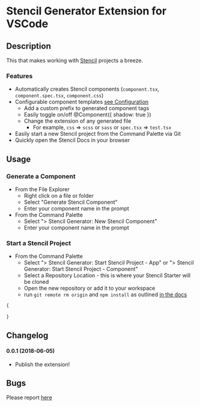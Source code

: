 <!-- [![Version](http://vsmarketplacebadge.apphb.com/version/dbaikov.vscode-angular2-component-generator.svg)](https://marketplace.visualstudio.com/items?itemName=dbaikov.vscode-angular2-component-generator) [![Installs](http://vsmarketplacebadge.apphb.com/installs/dbaikov.vscode-angular2-component-generator.svg)](https://marketplace.visualstudio.com/items?itemName=dbaikov.vscode-angular2-component-generator) -->
# Stencil Generator Extension for VSCode

## Description
This that makes working with [Stencil](https://stenciljs.com/) projects a breeze. 
### Features
- Automatically creates Stencil components (`component.tsx`, `component.spec.tsx`, `component.css`)
- Configurable component templates [see Configuration](#configuration)
    - Add a custom prefix to generated component tags
    - Easily toggle on/off @Component({ shadow: true })
    - Change the extension of any generated file
        - For example, `css` => `scss` or `sass` or `spec.tsx` => `test.tsx`
- Easily start a new Stencil project from the Command Palette via Git
- Quickly open the Stencil Docs in your browser

## Usage

### Generate a Component
- From the File Explorer
    - Right click on a file or folder
    - Select "Generate Stencil Component"
    - Enter your component name in the prompt
- From the Command Palette
    - Select "> Stencil Generator: New Stencil Component"
    - Enter your component name in the prompt

### Start a Stencil Project
- From the Command Palette
    - Select "> Stencil Generator: Start Stencil Project - App" or "> Stencil Generator: Start Stencil Project - Component"
    - Select a Repository Location - this is where your Stencil Starter will be cloned
    - Open the new repository or add it to your workspace
    - run `git remote rm origin` and `npm install` as outlined [in the docs](https://stenciljs.com/docs/getting-started)



```json
{
    
}
```

## Changelog
#### 0.0.1 (2018-06-05)
- Publish the extension!

## Bugs

Please report [here](https://github.com/dbaikov/vscode-angular2-component-generator/issues)
